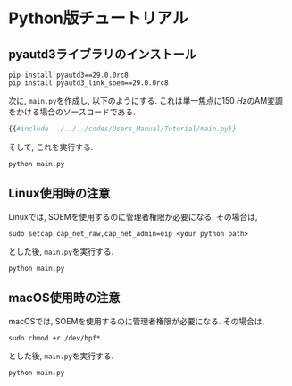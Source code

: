 # Python版チュートリアル

## pyautd3ライブラリのインストール

```shell
pip install pyautd3==29.0.0rc8
pip install pyautd3_link_soem==29.0.0rc8
```

次に, `main.py`を作成し, 以下のようにする.
これは単一焦点に$\SI{150}{Hz}$のAM変調をかける場合のソースコードである.

```python,filename=main.py
{{#include ../../../codes/Users_Manual/Tutorial/main.py}}
```

そして, これを実行する.

```shell
python main.py
```

## Linux使用時の注意

Linuxでは, SOEMを使用するのに管理者権限が必要になる.
その場合は, 
```shell
sudo setcap cap_net_raw,cap_net_admin=eip <your python path>
```
とした後, `main.py`を実行する.
```shell
python main.py
```

## macOS使用時の注意

macOSでは, SOEMを使用するのに管理者権限が必要になる.
その場合は, 
```shell
sudo chmod +r /dev/bpf*
```
とした後, `main.py`を実行する.
```shell
python main.py
```

